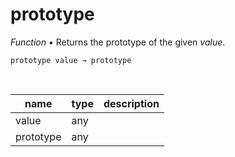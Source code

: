 # prototype

_Function_ &bull; Returns the prototype of the given _value_.

<pre><code>prototype value &rarr; prototype</code></pre>
<br>

| name | type | description |
|------|------|-------------|
|value|any||
|prototype|any||


